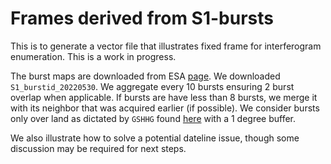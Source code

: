 # Frames derived from S1-bursts

This is to generate a vector file that illustrates fixed frame for interferogram enumeration. This is a work in progress.

The burst maps are downloaded from ESA [page](https://sar-mpc.eu/test-data-sets/). We downloaded `S1_burstid_20220530`. We aggregate every 10 bursts ensuring 2 burst overlap when applicable. If bursts are have less than 8 bursts, we merge it with its neighbor that was acquired earlier (if possible). We consider bursts only over land as dictated by  `GSHHG` found [here](https://www.ngdc.noaa.gov/mgg/shorelines/data/gshhg/latest/) with a 1 degree buffer.

We also illustrate how to solve a potential dateline issue, though some discussion may be required for next steps.
